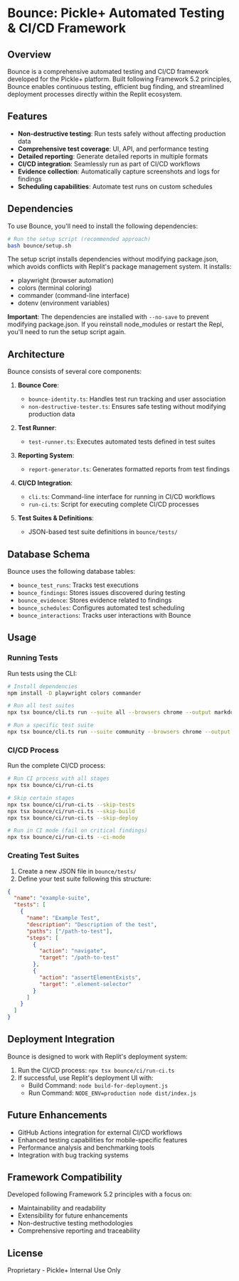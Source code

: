 # Bounce: Pickle+ Automated Testing & CI/CD Framework

## Overview
Bounce is a comprehensive automated testing and CI/CD framework developed for the Pickle+ platform. Built following Framework 5.2 principles, Bounce enables continuous testing, efficient bug finding, and streamlined deployment processes directly within the Replit ecosystem.

## Features
- **Non-destructive testing**: Run tests safely without affecting production data
- **Comprehensive test coverage**: UI, API, and performance testing
- **Detailed reporting**: Generate detailed reports in multiple formats
- **CI/CD integration**: Seamlessly run as part of CI/CD workflows
- **Evidence collection**: Automatically capture screenshots and logs for findings
- **Scheduling capabilities**: Automate test runs on custom schedules

## Dependencies
To use Bounce, you'll need to install the following dependencies:

```bash
# Run the setup script (recommended approach)
bash bounce/setup.sh
```

The setup script installs dependencies without modifying package.json, which avoids conflicts with Replit's package management system. It installs:

- playwright (browser automation)
- colors (terminal coloring)
- commander (command-line interface)
- dotenv (environment variables)

**Important**: The dependencies are installed with `--no-save` to prevent modifying package.json. If you reinstall node_modules or restart the Repl, you'll need to run the setup script again.

## Architecture
Bounce consists of several core components:

1. **Bounce Core**:
   - `bounce-identity.ts`: Handles test run tracking and user association
   - `non-destructive-tester.ts`: Ensures safe testing without modifying production data

2. **Test Runner**:
   - `test-runner.ts`: Executes automated tests defined in test suites

3. **Reporting System**:
   - `report-generator.ts`: Generates formatted reports from test findings

4. **CI/CD Integration**:
   - `cli.ts`: Command-line interface for running in CI/CD workflows
   - `run-ci.ts`: Script for executing complete CI/CD processes

5. **Test Suites & Definitions**:
   - JSON-based test suite definitions in `bounce/tests/`

## Database Schema
Bounce uses the following database tables:
- `bounce_test_runs`: Tracks test executions
- `bounce_findings`: Stores issues discovered during testing
- `bounce_evidence`: Stores evidence related to findings
- `bounce_schedules`: Configures automated test scheduling
- `bounce_interactions`: Tracks user interactions with Bounce

## Usage

### Running Tests
Run tests using the CLI:

```bash
# Install dependencies
npm install -D playwright colors commander

# Run all test suites
npx tsx bounce/cli.ts run --suite all --browsers chrome --output markdown --verbose

# Run a specific test suite
npx tsx bounce/cli.ts run --suite community --browsers chrome --output markdown --verbose
```

### CI/CD Process
Run the complete CI/CD process:

```bash
# Run CI process with all stages
npx tsx bounce/ci/run-ci.ts

# Skip certain stages
npx tsx bounce/ci/run-ci.ts --skip-tests
npx tsx bounce/ci/run-ci.ts --skip-build
npx tsx bounce/ci/run-ci.ts --skip-deploy

# Run in CI mode (fail on critical findings)
npx tsx bounce/ci/run-ci.ts --ci-mode
```

### Creating Test Suites
1. Create a new JSON file in `bounce/tests/`
2. Define your test suite following this structure:

```json
{
  "name": "example-suite",
  "tests": [
    {
      "name": "Example Test",
      "description": "Description of the test",
      "paths": ["/path-to-test"],
      "steps": [
        {
          "action": "navigate",
          "target": "/path-to-test"
        },
        {
          "action": "assertElementExists",
          "target": ".element-selector"
        }
      ]
    }
  ]
}
```

## Deployment Integration
Bounce is designed to work with Replit's deployment system:

1. Run the CI/CD process: `npx tsx bounce/ci/run-ci.ts`
2. If successful, use Replit's deployment UI with:
   - Build Command: `node build-for-deployment.js`
   - Run Command: `NODE_ENV=production node dist/index.js`

## Future Enhancements
- GitHub Actions integration for external CI/CD workflows
- Enhanced testing capabilities for mobile-specific features
- Performance analysis and benchmarking tools
- Integration with bug tracking systems

## Framework Compatibility
Developed following Framework 5.2 principles with a focus on:
- Maintainability and readability
- Extensibility for future enhancements
- Non-destructive testing methodologies
- Comprehensive reporting and traceability

## License
Proprietary - Pickle+ Internal Use Only